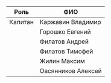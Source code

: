 
| Роль    | ФИО                |
| ------- | ------------------ |
| Капитан | Каржавин Владимир  |
|         | Горошко Евгений    |
|         | Филатов Андрей     |
|         | Филатов Тимофей    |
|         | Жилин Максим       |
|         | Овсянников Алексей |
